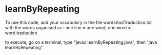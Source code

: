 # learnByRepeating
To use this code, add your vocabulory in the file wordsAndTraduction.txt with the words organised as :
    one line = one word, one word = word.traduction

to execute, go on a terminal, type "javac learnByRepeating.java", then "java learnByRepeating".
